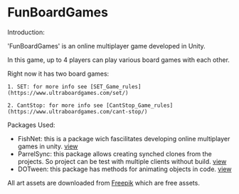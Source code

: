 # FunBoardGames
Introduction:

  'FunBoardGames' is an online multiplayer game developed in Unity.
  
  In this game, up to 4 players can play various board games with each other.
  
  Right now it has two board games:
  
    1. SET: for more info see [SET_Game_rules](https://www.ultraboardgames.com/set/)
    
    2. CantStop: for more info see [CantStop_Game_rules](https://www.ultraboardgames.com/cant-stop/)

Packages Used:
* FishNet: this is a package wich fascilitates developing online multiplayer games in unity. [view](https://assetstore.unity.com/packages/tools/network/fish-net-networking-evolved-207815)
* ParrelSync: this package allows creating synched clones from the projects. So project can be test with multiple clients without build. [view](https://github.com/VeriorPies/ParrelSync)
* DOTween: this package has methods for animating objects in code. [view](https://assetstore.unity.com/packages/tools/animation/dotween-hotween-v2-27676)
  
All art assets are downloaded from [Freepik](https://www.freepik.com/) which are free assets.
